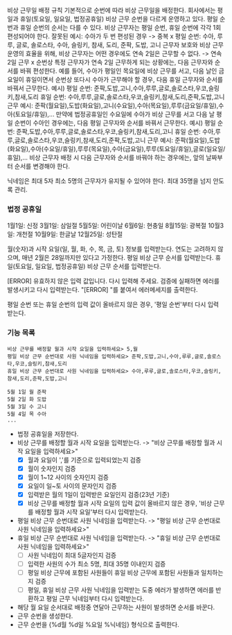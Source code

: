 비상 근무일 배정 규칙
기본적으로 순번에 따라 비상 근무일을 배정한다.
회사에서는 평일과 휴일(토요일, 일요일, 법정공휴일) 비상 근무 순번을 다르게 운영하고 있다.
평일 순번과 휴일 순번의 순서는 다를 수 있다.
비상 근무자는 평일 순번, 휴일 순번에 각각 1회 편성되어야 한다.
잘못된 예시: 수아가 두 번 편성된 경우 -> 중복 x
평일 순번: 수아, 루루, 글로, 솔로스타, 수아, 슬링키, 참새, 도리, 준팍, 도밥, 고니
근무자 보호와 비상 근무 운영의 효율을 위해, 비상 근무자는 어떤 경우에도 연속 2일은 근무할 수 없다. -> 연속 2일 근무 x
순번상 특정 근무자가 연속 2일 근무하게 되는 상황에는, 다음 근무자와 순서를 바꿔 편성한다.
예를 들어, 수아가 평일인 목요일에 비상 근무를 서고, 다음 날인 금요일이 휴일이면서 순번상 또다시 수아가 근무해야 할 경우,
다음 휴일 근무자와 순서를 바꿔서 근무한다.
예시)
평일 순번: 준팍,도밥,고니,수아,루루,글로,솔로스타,우코,슬링키,참새,도리
휴일 순번: 수아,루루,글로,솔로스타,우코,슬링키,참새,도리,준팍,도밥,고니
근무 예시: 준팍(월요일),도밥(화요일),고니(수요일),수아(목요일),루루(금요일/휴일),수아(토요일/휴일),...
만약에 법정공휴일인 수요일에 수아가 비상 근무를 서고 다음 날 평일 순번이 수아인 경우에는,
다음 평일 근무자와 순서를 바꿔서 근무한다.
예시)
평일 순번: 준팍,도밥,수아,루루,글로,솔로스타,우코,슬링키,참새,도리,고니
휴일 순번: 수아,루루,글로,솔로스타,우코,슬링키,참새,도리,준팍,도밥,고니
근무 예시: 준팍(월요일),도밥(화요일),수아(수요일/휴일),루루(목요일),수아(금요일),루루(토요일/휴일),글로(일요일/휴일),...
비상 근무자 배정 시 다음 근무자와 순서를 바꿔야 하는 경우에는, 앞의 날짜부터 순서를 변경해야 한다.

닉네임은 최대 5자
최소 5명의 근무자가 유지될 수 있어야 한다.
최대 35명을 넘지 안도록 관리.

### 법정 공휴일

1월1일: 신정
3월1일: 삼일절
5월5일: 어린이날
6월6일: 현충일
8월15일: 광복절
10월3일: 개천절
10월9일: 한글날
12월25일: 성탄절

월(숫자)과 시작 요일(일, 월, 화, 수, 목, 금, 토) 정보를 입력받는다.
연도는 고려하지 않으며, 매년 2월은 28일까지만 있다고 가정한다.
평일 비상 근무 순서를 입력받는다.
휴일(토요일, 일요일, 법정공휴일) 비상 근무 순서를 입력받는다.

[ERROR] 유효하지 않은 입력 값입니다. 다시 입력해 주세요.
검증에 실패하면 에러를 발생시키고 다시 입력받는다.
"[ERROR] "를 붙여서 에러메세지를 출력한다.

평일 순번 또는 휴일 순번의 입력 값이 올바르지 않은 경우, '평일 순번'부터 다시 입력 받는다.

### 기능 목록

```
비상 근무를 배정할 월과 시작 요일을 입력하세요> 5,월
평일 비상 근무 순번대로 사원 닉네임을 입력하세요> 준팍,도밥,고니,수아,루루,글로,솔로스타,우코,슬링키,참새,도리
휴일 비상 근무 순번대로 사원 닉네임을 입력하세요> 수아,루루,글로,솔로스타,우코,슬링키,참새,도리,준팍,도밥,고니

5월 1일 월 준팍
5월 2일 화 도밥
5월 3일 수 고니
5월 4일 목 수아
...
```

- 법정 공휴일을 저장한다.
- 비상 근무를 배정할 월과 시작 요일을 입력받는다. ->  "비상 근무를 배정할 월과 시작 요일을 입력하세요>"
    - [x] 월과 요일이 ','를 기준으로 입력되었는지 검증
    - [x] 월이 숫자인지 검증
    - [x] 월이 1~12 사이의 숫자인지 검증
    - [x] 요일이 일~토 사이의 문자인지 검증
    - [x] 입력받은 월의 1일이 입력받은 요일인지 검증(23년 기준)
    - [x] 비상 근무를 배정할 월과 시작 요일의 입력 값이 올바르지 않은 경우, '비상 근무를 배정할 월과 시작 요일'부터 다시 입력받는다.
- 평일 비상 근무 순번대로 사원 닉네임을 입력받는다. -> "평일 비상 근무 순번대로 사원 닉네임을 입력하세요>"
- 휴일 비상 근무 순번대로 사원 닉네임을 입력받는다. -> "휴일 비상 근무 순번대로 사원 닉네임을 입력하세요>"
    - [ ] 사원 닉네임이 최대 5글자인지 검증
    - [ ] 입력한 사원의 수가 최소 5명, 최대 35명 이내인지 검증
    - [ ] 평일 비상 근무에 포함된 사원들이 휴일 비상 근무에 포함된 사원들과 일치하는지 검증
    - [ ] 평일, 휴일 비상 근무 사원 닉네임을 입력받는 도중 에러가 발생하면 에러를 반환하고 평일 근무 닉네임부터 다시 입력받는다.
- 해당 월 요일 순서대로 배정중 연달아 근무하는 사원이 발생하면 순서를 바꾼다.
- 근무 순번을 생성한다.
- 근무 순번을 {%d월 %d일 %요일 %닉네임} 형식으로 출력한다.
